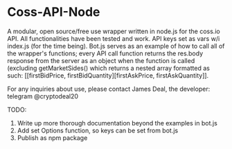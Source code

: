 # Coss-API-Node

A modular, open source/free use wrapper written in node.js for the coss.io API. All functionalities have been tested and work. API keys set as vars w/i index.js (for the time being). Bot.js serves as an example of how to call all of the wrapper's functions; every API call function returns the res.body response from the server as an object when the function is called (excluding getMarketSides() which returns a nested array formatted as such: [[firstBidPrice, firstBidQuantity][firstAskPrice, firstAskQuantity]].

For any inquiries about use, please contact James Deal, the developer: telegram @cryptodeal20

TODO: 
1. Write up more thorough documentation beyond the examples in bot.js 
2. Add set Options function, so keys can be set from bot.js 
3. Publish as npm package
